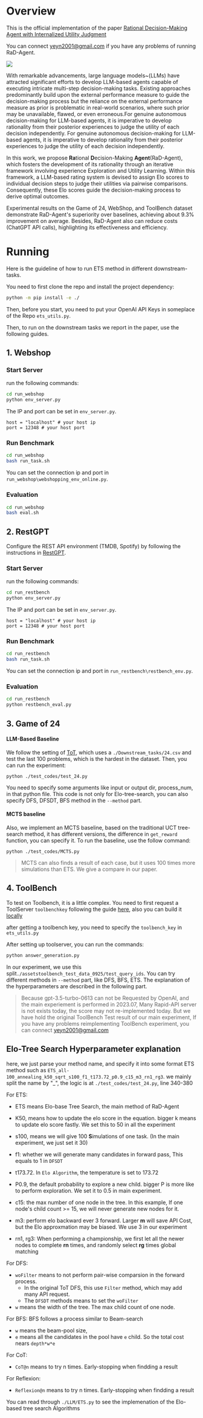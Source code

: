 # Overview

This is the official implementation of the paper [Rational Decision-Making Agent with Internalized Utility Judgment](https://arxiv.org/abs/2308.12519)

You can connect yeyn2001@gmail.com if you have any problems of running RaD-Agent.

<img src="./images/ets.png">

With remarkable advancements, large language models~(LLMs) have attracted significant efforts to develop LLM-based agents capable of executing intricate multi-step decision-making tasks. Existing approaches predominantly build upon the external performance measure to guide the decision-making process but the reliance on the external performance measure as prior is problematic in real-world scenarios, where such prior may be unavailable, flawed, or even erroneous.For genuine autonomous decision-making for LLM-based agents, it is imperative to develop rationality from their posterior experiences to judge the utility of each decision independently. For genuine autonomous decision-making for LLM-based agents, it is imperative to develop rationality from their posterior experiences to judge the utility of each decision independently.

In this work, we propose **Ra**tional **D**ecision-Making **Agent**(RaD-Agent), which fosters the development of its rationality through an iterative framework involving experience Exploration and Utility Learning. Within this framework, a LLM-based rating system is devised to assign Elo scores to individual decision steps to judge their utilities via pairwise comparisons.  Consequently, these Elo scores guide the decision-making process to derive optimal outcomes.

Experimental results on the Game of 24, WebShop, and ToolBench dataset demonstrate RaD-Agent's superiority over baselines, achieving about 9.3% improvement on average. Besides, RaD-Agent  also can reduce costs (ChatGPT API calls), highlighting its effectiveness and efficiency. 

# Running

Here is the guideline of how to run ETS method in different downstream-tasks.

You need to first clone the repo and install the project dependency:

```bash
python -m pip install -e ./
```

Then, before you start, you need to put your OpenAI API Keys in someplace of the Repo `ets_utils.py`. 



Then, to run on the downstream tasks we report in the paper, use the following guides.

## 1. Webshop

### Start Server

run the following commands:

```bash
cd run_webshop
python env_server.py
```

The IP and port can be set in `env_server.py`.

```
host = "localhost" # your host ip
port = 12348 # your host port
```

### Run Benchmark

```bash
cd run_webshop
bash run_task.sh
```

You can set the connection ip and port in `run_webshop\webshopping_env_online.py`.

### Evaluation

```bash
cd run_webshop
bash eval.sh
```



## 2. RestGPT

Configure the REST API environment (TMDB, Spotify) by following the instructions in [RestGPT](https://github.com/Yifan-Song793/RestGPT).

### Start Server

run the following commands:

```bash
cd run_restbench
python env_server.py
```

The IP and port can be set in `env_server.py`.

```
host = "localhost" # your host ip
port = 12348 # your host port
```

### Run Benchmark

```bash
cd run_restbench
bash run_task.sh
```

You can set the connection ip and port in `run_restbench\restbench_env.py`.

### Evaluation

```bash
cd run_restbench
python restbench_eval.py
```



## 3. Game of 24

#### LLM-Based Baseline

We follow the setting of [ToT](https://arxiv.org/abs/2305.10601), which uses a `./Downstream_tasks/24.csv` and test the last 100 problems, which is the hardest in the dataset. Then, you can run the experiment:

```
python ./test_codes/test_24.py
```

You need to specify some arguments like input or output dir, process_num, in that python file. This code is not only for Elo-tree-search, you can also specify DFS, DFSDT, BFS method in the `--method` part.

#### MCTS baseline

Also, we implement an MCTS baseline, based on the traditional UCT tree-search method, it has different versions, the difference in `get_reward` function, you can specify it. To run the baseline, use the follow command:

```
python ./test_codes/MCTS.py
```

> MCTS can also finds a result of each case, but it uses 100 times more simulations than ETS. We give a compare in our paper.

## 4. ToolBench

To test on Toolbench, it is a little complex. You need to first request a ToolServer `toolbenchkey` following the guide [here](https://github.com/OpenBMB/ToolBench), also you can build it [locally](https://drive.google.com/file/u/0/d/1JdbHkL2D8as1docfHyfLWhrhlSP9rZhf/view?usp=sharing&pli=1)

after getting a toolbench key, you need to specify the `toolbench_key` in `ets_utils.py`

After setting up toolserver, you can run the commands: 

```bash
python answer_generation.py
```

In our experiment, we use this split```./assetstoolbench_test_data_0925/test_query_ids```.  You can try different methods in `--method` part, like DFS, BFS, ETS. The explanation of the hyperparameters are described in the following part.

> Because gpt-3.5-turbo-0613 can not be Requested by OpenAI, and the main experiement is performed in 2023.07, Many Rapid-API server is not exists today, the score may not re-implemented today. But we have hold the original ToolBench Test result of our main experiment, If you have any problems reimplementing ToolBench experiment,  you can connect yeyn2001@gmail.com

## Elo-Tree Search Hyperparameter explanation

here, we just parse your method name, and specify it into some format ETS method such as `ETS_all-100_annealing_k50_sqrt_s100_f1_t173.72_p0.9_c15_m3_rn1_rg3`. we mainly split the name by "_", the logic is at `./test_codes/test_24.py`, line 340-380

For ETS: 

- ETS means Elo-base Tree Search, the main method of RaD-Agent
- K50, means how to update the elo score in the equation. bigger k means to update elo score fastly. We set this to 50 in all the experiment
- s100, means we will give 100 **S**imulations of one task. (In the main experiment, we just set it 30)
- f1: whether we will generate many candidates in forward pass, This equals to 1 in `DFSDT`
- t173.72. In `Elo Algorithm`, the temperature is set to 173.72

- P0.9, the default probability to explore a new child. bigger P is more like to perform exploration. We set it to 0.5 in main experiment.
- c15: the max number of one node in the tree. In this example, If one node's child count >= 15, we will never generate new nodes for it.
- m3: perform elo backward ever 3 forward. Larger **m** will save API Cost, but the Elo approxmation may be biased. We use 3 in our experiment
- rn1, rg3: When performing a championship, we first let all the newer nodes to complete **rn** times, and randomly select **rg** times global matching

For DFS:

- `woFilter` means to not perform pair-wise comparsion in the forward process. 
  - In the original ToT DFS, this use `Filter` method, which may add many API request.
  - The `DFSDT` methods means to set the `woFilter`
- `w` means the width of the tree. The max child count of one node.

For BFS: BFS follows a process similar to Beam-search

- `w` means the beam-pool size, 
- `e` means all the candidates in the pool have `e` child. So the total cost nears `depth*w*e`  

For CoT:

- `CoT@n` means to try n times. Early-stopping when findding a result

For Reflexion:

- `Reflexion@n` means to try n times. Early-stopping when findding a result

You can read through `./LLM/ETS.py` to see the implemenation of the Elo-based tree search Algorithms
